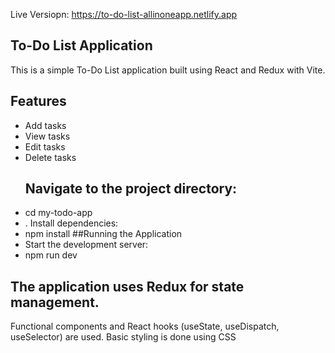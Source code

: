 Live Versiopn: https://to-do-list-allinoneapp.netlify.app

   ## To-Do List Application
This is a simple To-Do List application built using React and Redux with Vite.
   ## Features
- Add tasks
- View tasks
- Edit tasks
- Delete tasks
   ## Navigate to the project directory:
-  cd my-todo-app
-  . Install dependencies:
-  npm install
  ##Running the Application
- Start the development server:
- npm run dev
 ##  The application uses Redux for state management.
Functional components and React hooks (useState, useDispatch, useSelector) are used.
Basic styling is done using CSS

